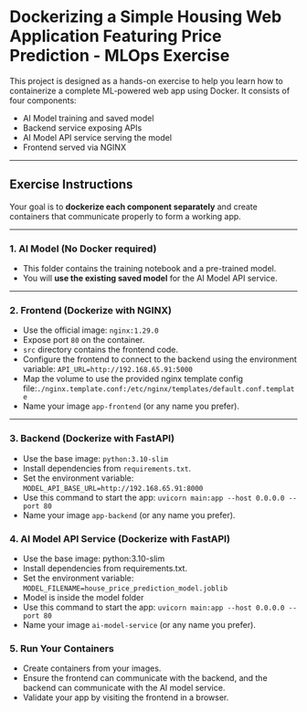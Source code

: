 # Dockerizing a Simple Housing Web Application Featuring Price Prediction - MLOps Exercise

This project is designed as a hands-on exercise to help you learn how to containerize a complete ML-powered web app using Docker. It consists of four components:

- AI Model training and saved model
- Backend service exposing APIs
- AI Model API service serving the model
- Frontend served via NGINX

---

## Exercise Instructions

Your goal is to **dockerize each component separately** and create containers that communicate properly to form a working app.

---

### 1. AI Model (No Docker required)

- This folder contains the training notebook and a pre-trained model.
- You will **use the existing saved model** for the AI Model API service.

---

### 2. Frontend (Dockerize with NGINX)

- Use the official image: `nginx:1.29.0`
- Expose port `80` on the container.
- ```src``` directory contains the frontend code.
- Configure the frontend to connect to the backend using the environment variable: ``` API_URL=http://192.168.65.91:5000 ```
- Map the volume to use the provided nginx template config file:``` ./nginx.template.conf:/etc/nginx/templates/default.conf.template ```
- Name your image `app-frontend` (or any name you prefer).
---

### 3. Backend (Dockerize with FastAPI)
- Use the base image: `python:3.10-slim`
- Install dependencies from `requirements.txt`.
- Set the environment variable: ``` MODEL_API_BASE_URL=http://192.168.65.91:8000 ```
- Use this command to start the app: ``` uvicorn main:app --host 0.0.0.0 --port 80 ```
- Name your image `app-backend` (or any name you prefer).

### 4. AI Model API Service (Dockerize with FastAPI)
- Use the base image: python:3.10-slim
- Install dependencies from requirements.txt.
- Set the environment variable: ```MODEL_FILENAME=house_price_prediction_model.joblib ```
- Model is inside the model folder
- Use this command to start the app: ``` uvicorn main:app --host 0.0.0.0 --port 80 ```
- Name your image `ai-model-service` (or any name you prefer).

### 5. Run Your Containers
- Create containers from your images.
- Ensure the frontend can communicate with the backend, and the backend can communicate with the AI model service.
- Validate your app by visiting the frontend in a browser.

